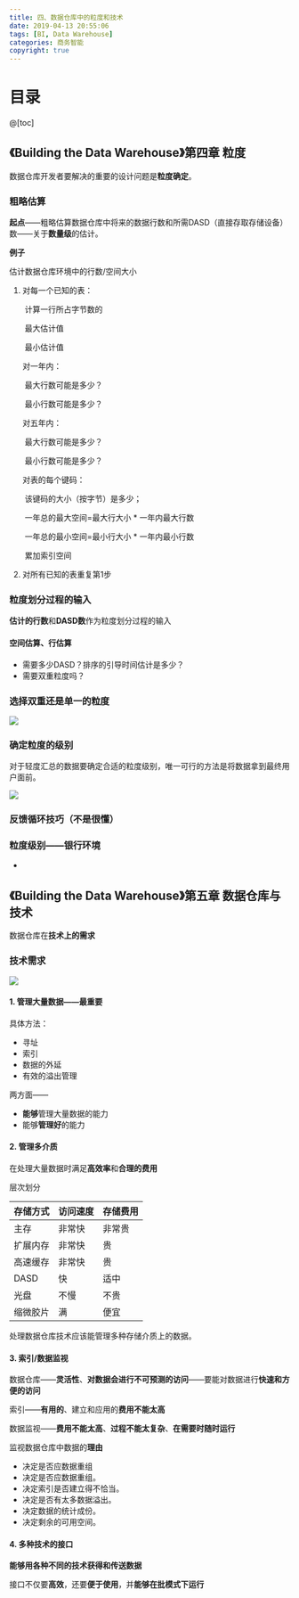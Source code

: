 ```yaml
---
title: 四、数据仓库中的粒度和技术
date: 2019-04-13 20:55:06
tags: [BI, Data Warehouse]
categories: 商务智能
copyright: true
---
```


# 目录

@[toc]



## 《Building the Data Warehouse》第四章 粒度



数据仓库开发者要解决的重要的设计问题是**粒度确定**。

### 粗略估算

**起点**——粗略估算数据仓库中将来的数据行数和所需DASD（直接存取存储设备）数——关于**数量级**的估计。

**例子**

估计数据仓库环境中的行数/空间大小

1. 对每一个已知的表：

   ​	计算一行所占字节数的

   ​		最大估计值

   ​		最小估计值

   对一年内：

   ​	最大行数可能是多少？

   ​	最小行数可能是多少？

   对五年内：

   ​	最大行数可能是多少？

   ​	最小行数可能是多少？

   对表的每个键码：

   ​	该键码的大小（按字节）是多少；

   ​	一年总的最大空间=最大行大小 * 一年内最大行数

   ​	一年总的最小空间=最小行大小 * 一年内最小行数

   ​	累加索引空间

2. 对所有已知的表重复第1步



### 粒度划分过程的输入

**估计的行数**和**DASD数**作为粒度划分过程的输入

#### 空间估算、行估算

- 需要多少DASD？排序的引导时间估计是多少？
- 需要双重粒度吗？



### 选择双重还是单一的粒度

![](https://raw.githubusercontent.com/ShortPupil/ShortPupil.github.io/hexo/source/_posts/pictures/截图20190413212024.png)



### 确定粒度的级别

对于轻度汇总的数据要确定合适的粒度级别，唯一可行的方法是将数据拿到最终用户面前。

![](https://raw.githubusercontent.com/ShortPupil/ShortPupil.github.io/hexo/source/_posts/pictures/截图20190413212918.png)



### 反馈循环技巧（不是很懂）



### 粒度级别——银行环境

- 





## 《Building the Data Warehouse》第五章 数据仓库与技术

数据仓库在**技术上的需求**



### 技术需求

![](https://raw.githubusercontent.com/ShortPupil/ShortPupil.github.io/hexo/source/_posts/pictures/截图20190422001508.png)

#### 1. 管理大量数据——最重要

具体方法：

- 寻址
- 索引
- 数据的外延
- 有效的溢出管理

两方面——

- **能够**管理大量数据的能力
- 能够**管理好**的能力

#### 2. 管理多介质

在处理大量数据时满足**高效率**和**合理的费用**

层次划分

| 存储方式 | 访问速度 | 存储费用 |
| -------- | -------- | -------- |
| 主存     | 非常快   | 非常贵   |
| 扩展内存 | 非常快   | 贵       |
| 高速缓存 | 非常快   | 贵       |
| DASD     | 快       | 适中     |
| 光盘     | 不慢     | 不贵     |
| 缩微胶片 | 满       | 便宜     |

处理数据仓库技术应该能管理多种存储介质上的数据。

#### 3. 索引/数据监视

数据仓库——**灵活性**、**对数据会进行不可预测的访问**——要能对数据进行**快速和方便的访问**

索引——**有用的**、建立和应用的**费用不能太高**

数据监视——**费用不能太高**、**过程不能太复杂**、**在需要时随时运行**

监视数据仓库中数据的**理由**

- 决定是否应数据重组
- 决定是否应数据重组。
- 决定索引是否建立得不恰当。
- 决定是否有太多数据溢出。
- 决定数据的统计成份。
- 决定剩余的可用空间。

#### 4. 多种技术的接口

**能够用各种不同的技术获得和传送数据**

接口不仅要**高效**，还要**便于使用**，并**能够在批模式下运行**